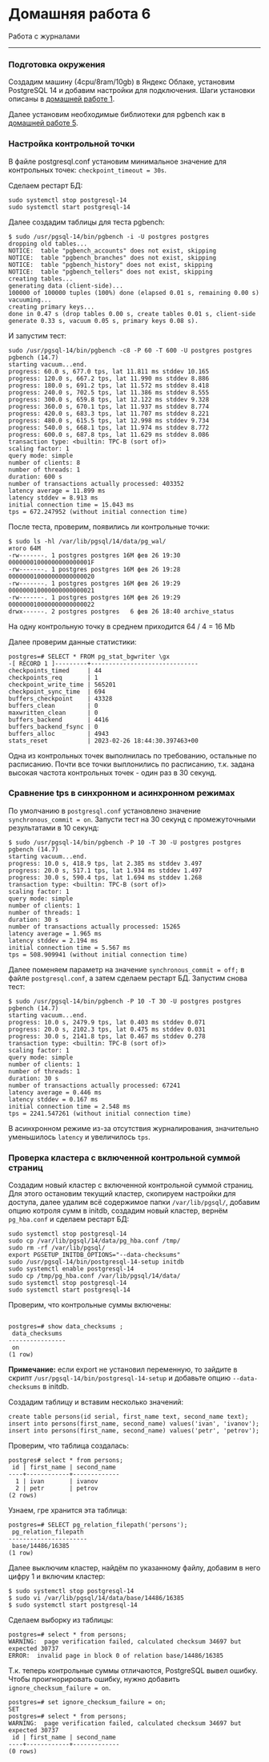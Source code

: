 # Домашняя работа 6

Работа с журналами

____

### Подготовка окружения

Создадим машину (4cpu/8ram/10gb) в Яндекс Облаке, установим PostgreSQL 14 и добавим настройки для подключения. 
Шаги установки описаны в [домашней работе 1](/homework/hw1.md).

Далее установим необходимые библиотеки для pgbench как в [домашней работе 5](/homework/hw5.md).


### Настройка контрольной точки

В файле postgresql.conf установим минимальное значение для контрольных точек: `checkpoint_timeout = 30s`.

Сделаем рестарт БД:
```shell
sudo systemctl stop postgresql-14
sudo systemctl start postgresql-14
```

Далее создадим таблицы для теста pgbench:
```shell
$ sudo /usr/pgsql-14/bin/pgbench -i -U postgres postgres
dropping old tables...
NOTICE:  table "pgbench_accounts" does not exist, skipping
NOTICE:  table "pgbench_branches" does not exist, skipping
NOTICE:  table "pgbench_history" does not exist, skipping
NOTICE:  table "pgbench_tellers" does not exist, skipping
creating tables...
generating data (client-side)...
100000 of 100000 tuples (100%) done (elapsed 0.01 s, remaining 0.00 s)
vacuuming...
creating primary keys...
done in 0.47 s (drop tables 0.00 s, create tables 0.01 s, client-side generate 0.33 s, vacuum 0.05 s, primary keys 0.08 s).
```

И запустим тест:
```shell
sudo /usr/pgsql-14/bin/pgbench -c8 -P 60 -T 600 -U postgres postgres 
pgbench (14.7)
starting vacuum...end.
progress: 60.0 s, 677.0 tps, lat 11.811 ms stddev 10.165
progress: 120.0 s, 667.2 tps, lat 11.990 ms stddev 8.886
progress: 180.0 s, 691.2 tps, lat 11.572 ms stddev 8.418
progress: 240.0 s, 702.5 tps, lat 11.386 ms stddev 8.555
progress: 300.0 s, 659.8 tps, lat 12.122 ms stddev 9.328
progress: 360.0 s, 670.1 tps, lat 11.937 ms stddev 8.774
progress: 420.0 s, 683.3 tps, lat 11.707 ms stddev 8.221
progress: 480.0 s, 615.5 tps, lat 12.998 ms stddev 9.734
progress: 540.0 s, 668.1 tps, lat 11.974 ms stddev 8.772
progress: 600.0 s, 687.8 tps, lat 11.629 ms stddev 8.086
transaction type: <builtin: TPC-B (sort of)>
scaling factor: 1
query mode: simple
number of clients: 8
number of threads: 1
duration: 600 s
number of transactions actually processed: 403352
latency average = 11.899 ms
latency stddev = 8.913 ms
initial connection time = 15.043 ms
tps = 672.247952 (without initial connection time)
```


После теста, проверим, появились ли контрольные точки:
```shell
$ sudo ls -hl /var/lib/pgsql/14/data/pg_wal/
итого 64M
-rw-------. 1 postgres postgres 16M фев 26 19:30 00000001000000000000001F
-rw-------. 1 postgres postgres 16M фев 26 19:28 000000010000000000000020
-rw-------. 1 postgres postgres 16M фев 26 19:29 000000010000000000000021
-rw-------. 1 postgres postgres 16M фев 26 19:29 000000010000000000000022
drwx------. 2 postgres postgres   6 фев 26 18:40 archive_status
```
На одну контрольную точку в среднем приходится 64 / 4 = 16 Mb


Далее проверим данные статистики:
```postgresql
postgres=# SELECT * FROM pg_stat_bgwriter \gx
-[ RECORD 1 ]---------+------------------------------
checkpoints_timed     | 44
checkpoints_req       | 1
checkpoint_write_time | 565201
checkpoint_sync_time  | 694
buffers_checkpoint    | 43328
buffers_clean         | 0
maxwritten_clean      | 0
buffers_backend       | 4416
buffers_backend_fsync | 0
buffers_alloc         | 4943
stats_reset           | 2023-02-26 18:44:30.397463+00
```

Одна из контрольных точек выполнилась по требованию, остальные по расписанию. 
Почти все точки выплонились по расписанию, т.к. задана высокая частота контрольных точек - один раз в 30 секунд.


### Сравнение tps в синхронном и асинхронном режимах 

По умолчанию в `postgresql.conf` установлено значение `synchronous_commit = on`. 
Запусти тест на 30 секунд с промежуточными результатами в 10 секунд:
```shell
$ sudo /usr/pgsql-14/bin/pgbench -P 10 -T 30 -U postgres postgres 
pgbench (14.7)
starting vacuum...end.
progress: 10.0 s, 418.9 tps, lat 2.385 ms stddev 3.497
progress: 20.0 s, 517.1 tps, lat 1.934 ms stddev 1.497
progress: 30.0 s, 590.4 tps, lat 1.694 ms stddev 1.268
transaction type: <builtin: TPC-B (sort of)>
scaling factor: 1
query mode: simple
number of clients: 1
number of threads: 1
duration: 30 s
number of transactions actually processed: 15265
latency average = 1.965 ms
latency stddev = 2.194 ms
initial connection time = 5.567 ms
tps = 508.909941 (without initial connection time)
```

Далее поменяем параметр на значение `synchronous_commit = off;` в файле `postgresql.conf`, 
а затем сделаем рестарт БД.
Запустим снова тест:
```shell
$ sudo /usr/pgsql-14/bin/pgbench -P 10 -T 30 -U postgres postgres 
pgbench (14.7)
starting vacuum...end.
progress: 10.0 s, 2479.9 tps, lat 0.403 ms stddev 0.071
progress: 20.0 s, 2102.3 tps, lat 0.475 ms stddev 0.031
progress: 30.0 s, 2141.8 tps, lat 0.467 ms stddev 0.278
transaction type: <builtin: TPC-B (sort of)>
scaling factor: 1
query mode: simple
number of clients: 1
number of threads: 1
duration: 30 s
number of transactions actually processed: 67241
latency average = 0.446 ms
latency stddev = 0.167 ms
initial connection time = 2.548 ms
tps = 2241.547261 (without initial connection time)
```

В асинхронном режиме из-за отсутствия журналирования, значительно уменьшилось `latency` и увеличилось `tps`.


### Проверка кластера с включенной контрольной суммой страниц

Создадим новый кластер с включенной контрольной суммой страниц.
Для этого остановим текущий кластер, скопируем настройки для доступа, далее удалим всё содержимое 
папки `/var/lib/pgsql/`, добавим опцию котроля сумм в initdb, создадим новый кластер, 
вернём `pg_hba.conf` и сделаем рестарт БД:
```shell
sudo systemctl stop postgresql-14
sudo cp /var/lib/pgsql/14/data/pg_hba.conf /tmp/
sudo rm -rf /var/lib/pgsql/
export PGSETUP_INITDB_OPTIONS="--data-checksums"
sudo /usr/pgsql-14/bin/postgresql-14-setup initdb
sudo systemctl enable postgresql-14
sudo cp /tmp/pg_hba.conf /var/lib/pgsql/14/data/
sudo systemctl stop postgresql-14
sudo systemctl start postgresql-14
```

Проверим, что контрольные суммы включены:
```postgresql

postgres=# show data_checksums ;
 data_checksums 
----------------
 on
(1 row)
```

**Примечание:** если export не установил переменную, то зайдите в скрипт `/usr/pgsql-14/bin/postgresql-14-setup` 
и добавьте опцию `--data-checksums` в initdb. 

Создадим таблицу и вставим несколько значений:
```postgresql
create table persons(id serial, first_name text, second_name text); 
insert into persons(first_name, second_name) values('ivan', 'ivanov'); 
insert into persons(first_name, second_name) values('petr', 'petrov');
```

Проверим, что таблица создалась:
```postgresql
postgres# select * from persons;
 id | first_name | second_name 
----+------------+-------------
  1 | ivan       | ivanov
  2 | petr       | petrov
(2 rows)
```

Узнаем, гре хранится эта таблица:
```postgresql
postgres=# SELECT pg_relation_filepath('persons');
 pg_relation_filepath 
----------------------
 base/14486/16385
(1 row)
```

Далее выключим кластер, найдём по указанному файлу, добавим в него цифру 1 и включим кластер:
```shell
$ sudo systemctl stop postgresql-14
$ sudo vi /var/lib/pgsql/14/data/base/14486/16385
$ sudo systemctl start postgresql-14
```

Сделаем выборку из таблицы:
```postgresql
postgres=# select * from persons;
WARNING:  page verification failed, calculated checksum 34697 but expected 30737
ERROR:  invalid page in block 0 of relation base/14486/16385
```

Т.к. теперь контрольные суммы отличаются, PostgreSQL вывел ошибку. 
Чтобы проигнорировать ошибку, нужно добавить `ignore_checksum_failure = on`.

```postgresql
postgres=# set ignore_checksum_failure = on;
SET
postgres=# select * from persons;
WARNING:  page verification failed, calculated checksum 34697 but expected 30737
 id | first_name | second_name 
----+------------+-------------
(0 rows)
```
